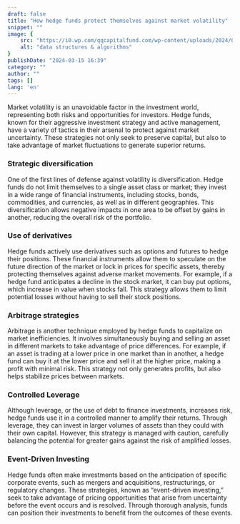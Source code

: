 ```yaml
---
draft: false
title: "How hedge funds protect themselves against market volatility"
snippet: ""
image: {
    src: "https://i0.wp.com/qqcapitalfund.com/wp-content/uploads/2024/03/3-Miniatura.png?fit=512%2C386&ssl=1",
    alt: "data structures & algorithms"
}
publishDate: "2024-03-15 16:39"
category: ""
author: ""
tags: []
lang: 'en'
---
```


Market volatility is an unavoidable factor in the investment world, representing both risks and opportunities for investors. Hedge funds, known for their aggressive investment strategy and active management, have a variety of tactics in their arsenal to protect against market uncertainty. These strategies not only seek to preserve capital, but also to take advantage of market fluctuations to generate superior returns.

### Strategic diversification

One of the first lines of defense against volatility is diversification. Hedge funds do not limit themselves to a single asset class or market; they invest in a wide range of financial instruments, including stocks, bonds, commodities, and currencies, as well as in different geographies. This diversification allows negative impacts in one area to be offset by gains in another, reducing the overall risk of the portfolio.

### Use of derivatives

Hedge funds actively use derivatives such as options and futures to hedge their positions. These financial instruments allow them to speculate on the future direction of the market or lock in prices for specific assets, thereby protecting themselves against adverse market movements. For example, if a hedge fund anticipates a decline in the stock market, it can buy put options, which increase in value when stocks fall. This strategy allows them to limit potential losses without having to sell their stock positions.

### Arbitrage strategies

Arbitrage is another technique employed by hedge funds to capitalize on market inefficiencies. It involves simultaneously buying and selling an asset in different markets to take advantage of price differences. For example, if an asset is trading at a lower price in one market than in another, a hedge fund can buy it at the lower price and sell it at the higher price, making a profit with minimal risk. This strategy not only generates profits, but also helps stabilize prices between markets.

### Controlled Leverage

Although leverage, or the use of debt to finance investments, increases risk, hedge funds use it in a controlled manner to amplify their returns. Through leverage, they can invest in larger volumes of assets than they could with their own capital. However, this strategy is managed with caution, carefully balancing the potential for greater gains against the risk of amplified losses.

### Event-Driven Investing

Hedge funds often make investments based on the anticipation of specific corporate events, such as mergers and acquisitions, restructurings, or regulatory changes. These strategies, known as “event-driven investing,” seek to take advantage of pricing opportunities that arise from uncertainty before the event occurs and is resolved. Through thorough analysis, funds can position their investments to benefit from the outcomes of these events.

